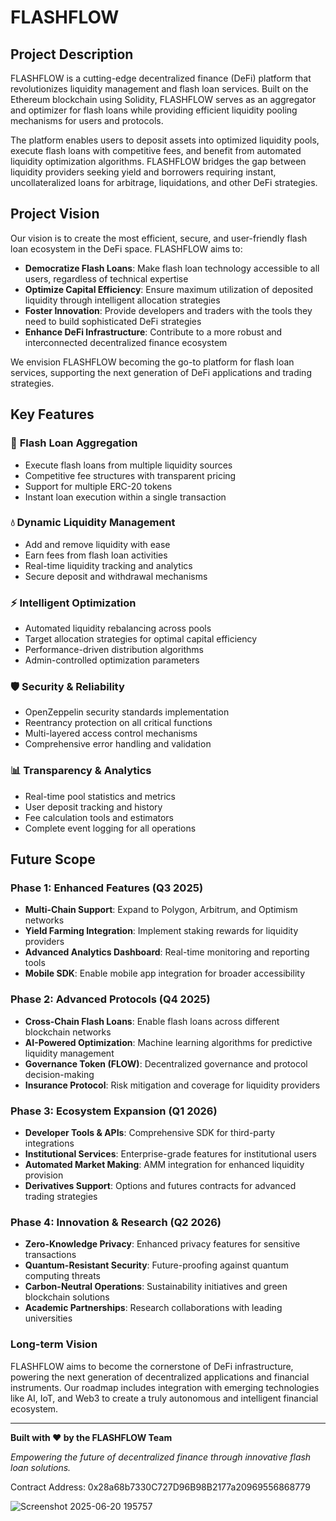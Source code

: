 # FLASHFLOW

## Project Description

FLASHFLOW is a cutting-edge decentralized finance (DeFi) platform that revolutionizes liquidity management and flash loan services. Built on the Ethereum blockchain using Solidity, FLASHFLOW serves as an aggregator and optimizer for flash loans while providing efficient liquidity pooling mechanisms for users and protocols.

The platform enables users to deposit assets into optimized liquidity pools, execute flash loans with competitive fees, and benefit from automated liquidity optimization algorithms. FLASHFLOW bridges the gap between liquidity providers seeking yield and borrowers requiring instant, uncollateralized loans for arbitrage, liquidations, and other DeFi strategies.

## Project Vision

Our vision is to create the most efficient, secure, and user-friendly flash loan ecosystem in the DeFi space. FLASHFLOW aims to:

- **Democratize Flash Loans**: Make flash loan technology accessible to all users, regardless of technical expertise
- **Optimize Capital Efficiency**: Ensure maximum utilization of deposited liquidity through intelligent allocation strategies
- **Foster Innovation**: Provide developers and traders with the tools they need to build sophisticated DeFi strategies
- **Enhance DeFi Infrastructure**: Contribute to a more robust and interconnected decentralized finance ecosystem

We envision FLASHFLOW becoming the go-to platform for flash loan services, supporting the next generation of DeFi applications and trading strategies.

## Key Features

### 🚀 **Flash Loan Aggregation**
- Execute flash loans from multiple liquidity sources
- Competitive fee structures with transparent pricing
- Support for multiple ERC-20 tokens
- Instant loan execution within a single transaction

### 💧 **Dynamic Liquidity Management**
- Add and remove liquidity with ease
- Earn fees from flash loan activities
- Real-time liquidity tracking and analytics
- Secure deposit and withdrawal mechanisms

### ⚡ **Intelligent Optimization**
- Automated liquidity rebalancing across pools
- Target allocation strategies for optimal capital efficiency
- Performance-driven distribution algorithms
- Admin-controlled optimization parameters

### 🛡️ **Security & Reliability**
- OpenZeppelin security standards implementation
- Reentrancy protection on all critical functions
- Multi-layered access control mechanisms
- Comprehensive error handling and validation

### 📊 **Transparency & Analytics**
- Real-time pool statistics and metrics
- User deposit tracking and history
- Fee calculation tools and estimators
- Complete event logging for all operations

## Future Scope

### Phase 1: Enhanced Features (Q3 2025)
- **Multi-Chain Support**: Expand to Polygon, Arbitrum, and Optimism networks
- **Yield Farming Integration**: Implement staking rewards for liquidity providers
- **Advanced Analytics Dashboard**: Real-time monitoring and reporting tools
- **Mobile SDK**: Enable mobile app integration for broader accessibility

### Phase 2: Advanced Protocols (Q4 2025)
- **Cross-Chain Flash Loans**: Enable flash loans across different blockchain networks
- **AI-Powered Optimization**: Machine learning algorithms for predictive liquidity management
- **Governance Token (FLOW)**: Decentralized governance and protocol decision-making
- **Insurance Protocol**: Risk mitigation and coverage for liquidity providers

### Phase 3: Ecosystem Expansion (Q1 2026)
- **Developer Tools & APIs**: Comprehensive SDK for third-party integrations
- **Institutional Services**: Enterprise-grade features for institutional users
- **Automated Market Making**: AMM integration for enhanced liquidity provision
- **Derivatives Support**: Options and futures contracts for advanced trading strategies

### Phase 4: Innovation & Research (Q2 2026)
- **Zero-Knowledge Privacy**: Enhanced privacy features for sensitive transactions
- **Quantum-Resistant Security**: Future-proofing against quantum computing threats
- **Carbon-Neutral Operations**: Sustainability initiatives and green blockchain solutions
- **Academic Partnerships**: Research collaborations with leading universities

### Long-term Vision
FLASHFLOW aims to become the cornerstone of DeFi infrastructure, powering the next generation of decentralized applications and financial instruments. Our roadmap includes integration with emerging technologies like AI, IoT, and Web3 to create a truly autonomous and intelligent financial ecosystem.

---

**Built with ❤️ by the FLASHFLOW Team**

*Empowering the future of decentralized finance through innovative flash loan solutions.*

Contract Address: 0x28a68b7330C727D96B98B2177a20969556868779

![Screenshot 2025-06-20 195757](https://github.com/user-attachments/assets/1711800d-dc35-4319-86f8-fa0c32041d86)

